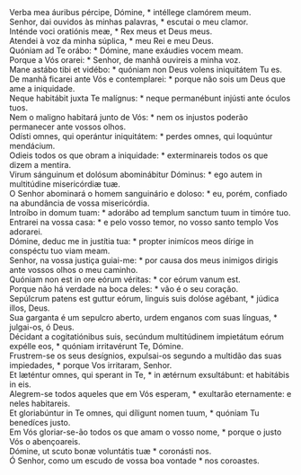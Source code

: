 <div class="grid grid-cols-2 gap-3">
<div class="dropcap text-justify">Verba mea áuribus pércipe, Dómine, * intéllege clamórem meum.</div>
<div class="dropcap text-justify">Senhor, dai ouvidos às minhas palavras, * escutai o meu clamor.</div>
<div class="text-justify">Inténde voci oratiónis meæ, * Rex meus et Deus meus.</div>
<div class="text-justify">Atendei à voz da minha súplica, * meu Rei e meu Deus.</div>
<div class="text-justify">Quóniam ad Te orábo: * Dómine, mane exáudies vocem meam.</div>
<div class="text-justify">Porque a Vós orarei: * Senhor, de manhã ouvireis a minha voz.</div>
<div class="text-justify">Mane astábo tibi et vidébo: * quóniam non Deus volens iniquitátem Tu es.</div>
<div class="text-justify">De manhã ficarei ante Vós e contemplarei: * porque não sois um Deus que ame a iniquidade.</div>
<div class="text-justify">Neque habitábit juxta Te malígnus: * neque permanébunt injústi ante óculos tuos.</div>
<div class="text-justify">Nem o maligno habitará junto de Vós: * nem os injustos poderão permanecer ante vossos olhos.</div>
<div class="text-justify">Odísti omnes, qui operántur iniquitátem: * perdes omnes, qui loquúntur mendácium.</div>
<div class="text-justify">Odieis todos os que obram a iniquidade: * exterminareis todos os que dizem a mentira.</div>
<div class="text-justify">Virum sánguinum et dolósum abominábitur Dóminus: * ego autem in multitúdine misericórdiæ tuæ.</div>
<div class="text-justify">O Senhor abominará o homem sanguinário e doloso: * eu, porém, confiado na abundância de vossa misericórdia.</div>
<div class="text-justify">Introíbo in domum tuam: * adorábo ad templum sanctum tuum in timóre tuo.</div>
<div class="text-justify">Entrarei na vossa casa: * e pelo vosso temor, no vosso santo templo Vos adorarei.</div>
<div class="text-justify">Dómine, deduc me in justítia tua: * propter inimícos meos dírige in conspéctu tuo viam meam.</div>
<div class="text-justify">Senhor, na vossa justiça guiai-me: * por causa dos meus inimigos dirigis ante vossos olhos o meu caminho.</div>
<div class="text-justify">Quóniam non est in ore eórum véritas: * cor eórum vanum est.</div>
<div class="text-justify">Porque não há verdade na boca deles: * vão é o seu coração.</div>
<div class="text-justify">Sepúlcrum patens est guttur eórum, linguis suis dolóse agébant, * júdica illos, Deus.</div>
<div class="text-justify">Sua garganta é um sepulcro aberto, urdem enganos com suas línguas, * julgai-os, ó Deus.</div>
<div class="text-justify">Décidant a cogitatiónibus suis, secúndum multitúdinem impietátum eórum expélle eos, * quóniam irritavérunt Te, Dómine.</div>
<div class="text-justify">Frustrem-se os seus desígnios, expulsai-os segundo a multidão das suas impiedades, * porque Vos irritaram, Senhor.</div>
<div class="text-justify">Et læténtur omnes, qui sperant in Te, * in ætérnum exsultábunt: et habitábis in eis.</div>
<div class="text-justify">Alegrem-se todos aqueles que em Vós esperam, * exultarão eternamente: e neles habitareis.</div>
<div class="text-justify">Et gloriabúntur in Te omnes, qui díligunt nomen tuum, * quóniam Tu benedíces justo.</div>
<div class="text-justify">Em Vós gloriar-se-ão todos os que amam o vosso nome, * porque o justo Vós o abençoareis.</div>
<div class="text-justify">Dómine, ut scuto bonæ voluntátis tuæ * coronásti nos.</div>
<div class="text-justify">Ó Senhor, como um escudo de vossa boa vontade * nos coroastes.</div>
</div>
